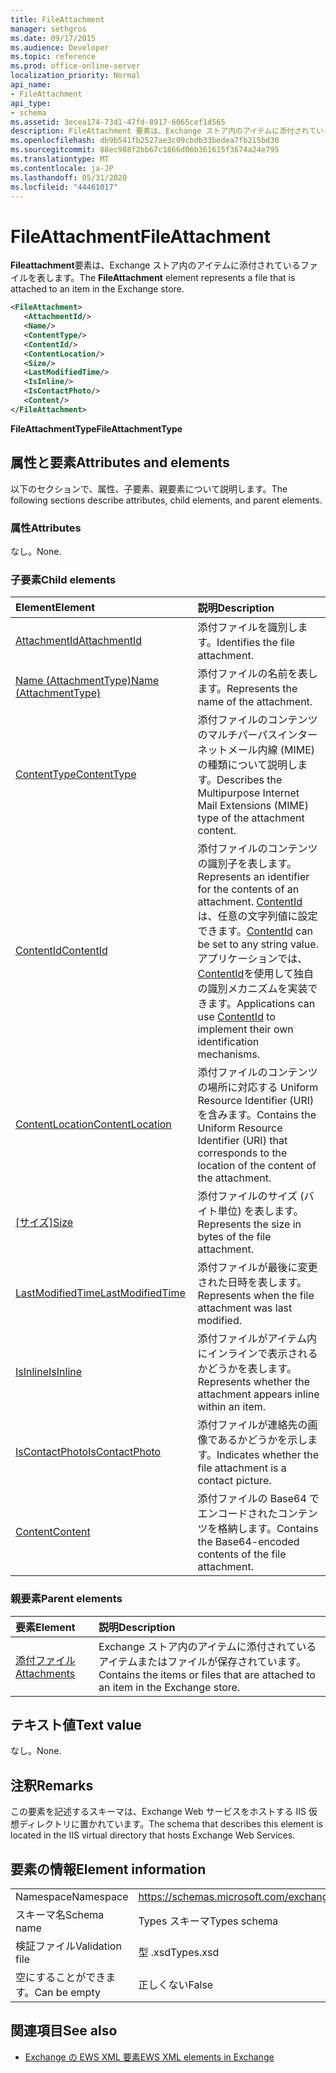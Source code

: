 ```yaml
---
title: FileAttachment
manager: sethgros
ms.date: 09/17/2015
ms.audience: Developer
ms.topic: reference
ms.prod: office-online-server
localization_priority: Normal
api_name:
- FileAttachment
api_type:
- schema
ms.assetid: 3ecea174-73d1-47fd-8917-6065cef1d565
description: FileAttachment 要素は、Exchange ストア内のアイテムに添付されているファイルを表します。
ms.openlocfilehash: db9b541fb2527ae3c09cbdb33bedea7fb215bd30
ms.sourcegitcommit: 88ec988f2bb67c1866d06b361615f3674a24e795
ms.translationtype: MT
ms.contentlocale: ja-JP
ms.lasthandoff: 05/31/2020
ms.locfileid: "44461017"
---
```

# <a name="fileattachment"></a><span data-ttu-id="d2b90-103">FileAttachment</span><span class="sxs-lookup"><span data-stu-id="d2b90-103">FileAttachment</span></span>

<span data-ttu-id="d2b90-104">**Fileattachment**要素は、Exchange ストア内のアイテムに添付されているファイルを表します。</span><span class="sxs-lookup"><span data-stu-id="d2b90-104">The **FileAttachment** element represents a file that is attached to an item in the Exchange store.</span></span> 
  
```XML
<FileAttachment>
   <AttachmentId/>
   <Name/>
   <ContentType/>
   <ContentId/>
   <ContentLocation/>
   <Size/>
   <LastModifiedTime/>
   <IsInline/>
   <IsContactPhoto/>
   <Content/>
</FileAttachment>
```

 <span data-ttu-id="d2b90-105">**FileAttachmentType**</span><span class="sxs-lookup"><span data-stu-id="d2b90-105">**FileAttachmentType**</span></span>
## <a name="attributes-and-elements"></a><span data-ttu-id="d2b90-106">属性と要素</span><span class="sxs-lookup"><span data-stu-id="d2b90-106">Attributes and elements</span></span>

<span data-ttu-id="d2b90-107">以下のセクションで、属性、子要素、親要素について説明します。</span><span class="sxs-lookup"><span data-stu-id="d2b90-107">The following sections describe attributes, child elements, and parent elements.</span></span>
  
### <a name="attributes"></a><span data-ttu-id="d2b90-108">属性</span><span class="sxs-lookup"><span data-stu-id="d2b90-108">Attributes</span></span>

<span data-ttu-id="d2b90-109">なし。</span><span class="sxs-lookup"><span data-stu-id="d2b90-109">None.</span></span>
  
### <a name="child-elements"></a><span data-ttu-id="d2b90-110">子要素</span><span class="sxs-lookup"><span data-stu-id="d2b90-110">Child elements</span></span>

|<span data-ttu-id="d2b90-111">**Element**</span><span class="sxs-lookup"><span data-stu-id="d2b90-111">**Element**</span></span>|<span data-ttu-id="d2b90-112">**説明**</span><span class="sxs-lookup"><span data-stu-id="d2b90-112">**Description**</span></span>|
|:-----|:-----|
|[<span data-ttu-id="d2b90-113">AttachmentId</span><span class="sxs-lookup"><span data-stu-id="d2b90-113">AttachmentId</span></span>](attachmentid.md) <br/> |<span data-ttu-id="d2b90-114">添付ファイルを識別します。</span><span class="sxs-lookup"><span data-stu-id="d2b90-114">Identifies the file attachment.</span></span>  <br/> |
|[<span data-ttu-id="d2b90-115">Name (AttachmentType)</span><span class="sxs-lookup"><span data-stu-id="d2b90-115">Name (AttachmentType)</span></span>](name-attachmenttype.md) <br/> |<span data-ttu-id="d2b90-116">添付ファイルの名前を表します。</span><span class="sxs-lookup"><span data-stu-id="d2b90-116">Represents the name of the attachment.</span></span>  <br/> |
|[<span data-ttu-id="d2b90-117">ContentType</span><span class="sxs-lookup"><span data-stu-id="d2b90-117">ContentType</span></span>](contenttype.md) <br/> |<span data-ttu-id="d2b90-118">添付ファイルのコンテンツのマルチパーパスインターネットメール内線 (MIME) の種類について説明します。</span><span class="sxs-lookup"><span data-stu-id="d2b90-118">Describes the Multipurpose Internet Mail Extensions (MIME) type of the attachment content.</span></span>  <br/> |
|[<span data-ttu-id="d2b90-119">ContentId</span><span class="sxs-lookup"><span data-stu-id="d2b90-119">ContentId</span></span>](contentid.md) <br/> |<span data-ttu-id="d2b90-120">添付ファイルのコンテンツの識別子を表します。</span><span class="sxs-lookup"><span data-stu-id="d2b90-120">Represents an identifier for the contents of an attachment.</span></span> <span data-ttu-id="d2b90-121">[ContentId](contentid.md)は、任意の文字列値に設定できます。</span><span class="sxs-lookup"><span data-stu-id="d2b90-121">[ContentId](contentid.md) can be set to any string value.</span></span> <span data-ttu-id="d2b90-122">アプリケーションでは、 [ContentId](contentid.md)を使用して独自の識別メカニズムを実装できます。</span><span class="sxs-lookup"><span data-stu-id="d2b90-122">Applications can use [ContentId](contentid.md) to implement their own identification mechanisms.</span></span>  <br/> |
|[<span data-ttu-id="d2b90-123">ContentLocation</span><span class="sxs-lookup"><span data-stu-id="d2b90-123">ContentLocation</span></span>](contentlocation.md) <br/> |<span data-ttu-id="d2b90-124">添付ファイルのコンテンツの場所に対応する Uniform Resource Identifier (URI) を含みます。</span><span class="sxs-lookup"><span data-stu-id="d2b90-124">Contains the Uniform Resource Identifier (URI) that corresponds to the location of the content of the attachment.</span></span>  <br/> |
|<span data-ttu-id="d2b90-125">[[サイズ]](size.md)</span><span class="sxs-lookup"><span data-stu-id="d2b90-125">[Size](size.md)</span></span> <br/> |<span data-ttu-id="d2b90-126">添付ファイルのサイズ (バイト単位) を表します。</span><span class="sxs-lookup"><span data-stu-id="d2b90-126">Represents the size in bytes of the file attachment.</span></span>  <br/> |
|[<span data-ttu-id="d2b90-127">LastModifiedTime</span><span class="sxs-lookup"><span data-stu-id="d2b90-127">LastModifiedTime</span></span>](lastmodifiedtime.md) <br/> |<span data-ttu-id="d2b90-128">添付ファイルが最後に変更された日時を表します。</span><span class="sxs-lookup"><span data-stu-id="d2b90-128">Represents when the file attachment was last modified.</span></span>  <br/> |
|[<span data-ttu-id="d2b90-129">IsInline</span><span class="sxs-lookup"><span data-stu-id="d2b90-129">IsInline</span></span>](isinline.md) <br/> |<span data-ttu-id="d2b90-130">添付ファイルがアイテム内にインラインで表示されるかどうかを表します。</span><span class="sxs-lookup"><span data-stu-id="d2b90-130">Represents whether the attachment appears inline within an item.</span></span>  <br/> |
|[<span data-ttu-id="d2b90-131">IsContactPhoto</span><span class="sxs-lookup"><span data-stu-id="d2b90-131">IsContactPhoto</span></span>](iscontactphoto.md) <br/> |<span data-ttu-id="d2b90-132">添付ファイルが連絡先の画像であるかどうかを示します。</span><span class="sxs-lookup"><span data-stu-id="d2b90-132">Indicates whether the file attachment is a contact picture.</span></span>  <br/> |
|[<span data-ttu-id="d2b90-133">Content</span><span class="sxs-lookup"><span data-stu-id="d2b90-133">Content</span></span>](content.md) <br/> |<span data-ttu-id="d2b90-134">添付ファイルの Base64 でエンコードされたコンテンツを格納します。</span><span class="sxs-lookup"><span data-stu-id="d2b90-134">Contains the Base64-encoded contents of the file attachment.</span></span>  <br/> |
   
### <a name="parent-elements"></a><span data-ttu-id="d2b90-135">親要素</span><span class="sxs-lookup"><span data-stu-id="d2b90-135">Parent elements</span></span>

|<span data-ttu-id="d2b90-136">**要素**</span><span class="sxs-lookup"><span data-stu-id="d2b90-136">**Element**</span></span>|<span data-ttu-id="d2b90-137">**説明**</span><span class="sxs-lookup"><span data-stu-id="d2b90-137">**Description**</span></span>|
|:-----|:-----|
|[<span data-ttu-id="d2b90-138">添付ファイル</span><span class="sxs-lookup"><span data-stu-id="d2b90-138">Attachments</span></span>](attachments-ex15websvcsotherref.md) <br/> |<span data-ttu-id="d2b90-139">Exchange ストア内のアイテムに添付されているアイテムまたはファイルが保存されています。</span><span class="sxs-lookup"><span data-stu-id="d2b90-139">Contains the items or files that are attached to an item in the Exchange store.</span></span>  <br/> |
   
## <a name="text-value"></a><span data-ttu-id="d2b90-140">テキスト値</span><span class="sxs-lookup"><span data-stu-id="d2b90-140">Text value</span></span>

<span data-ttu-id="d2b90-141">なし。</span><span class="sxs-lookup"><span data-stu-id="d2b90-141">None.</span></span>
  
## <a name="remarks"></a><span data-ttu-id="d2b90-142">注釈</span><span class="sxs-lookup"><span data-stu-id="d2b90-142">Remarks</span></span>

<span data-ttu-id="d2b90-143">この要素を記述するスキーマは、Exchange Web サービスをホストする IIS 仮想ディレクトリに置かれています。</span><span class="sxs-lookup"><span data-stu-id="d2b90-143">The schema that describes this element is located in the IIS virtual directory that hosts Exchange Web Services.</span></span>
  
## <a name="element-information"></a><span data-ttu-id="d2b90-144">要素の情報</span><span class="sxs-lookup"><span data-stu-id="d2b90-144">Element information</span></span>

|||
|:-----|:-----|
|<span data-ttu-id="d2b90-145">Namespace</span><span class="sxs-lookup"><span data-stu-id="d2b90-145">Namespace</span></span>  <br/> |https://schemas.microsoft.com/exchange/services/2006/types  <br/> |
|<span data-ttu-id="d2b90-146">スキーマ名</span><span class="sxs-lookup"><span data-stu-id="d2b90-146">Schema name</span></span>  <br/> |<span data-ttu-id="d2b90-147">Types スキーマ</span><span class="sxs-lookup"><span data-stu-id="d2b90-147">Types schema</span></span>  <br/> |
|<span data-ttu-id="d2b90-148">検証ファイル</span><span class="sxs-lookup"><span data-stu-id="d2b90-148">Validation file</span></span>  <br/> |<span data-ttu-id="d2b90-149">型 .xsd</span><span class="sxs-lookup"><span data-stu-id="d2b90-149">Types.xsd</span></span>  <br/> |
|<span data-ttu-id="d2b90-150">空にすることができます。</span><span class="sxs-lookup"><span data-stu-id="d2b90-150">Can be empty</span></span>  <br/> |<span data-ttu-id="d2b90-151">正しくない</span><span class="sxs-lookup"><span data-stu-id="d2b90-151">False</span></span>  <br/> |
   
## <a name="see-also"></a><span data-ttu-id="d2b90-152">関連項目</span><span class="sxs-lookup"><span data-stu-id="d2b90-152">See also</span></span>



- [<span data-ttu-id="d2b90-153">Exchange の EWS XML 要素</span><span class="sxs-lookup"><span data-stu-id="d2b90-153">EWS XML elements in Exchange</span></span>](ews-xml-elements-in-exchange.md)

